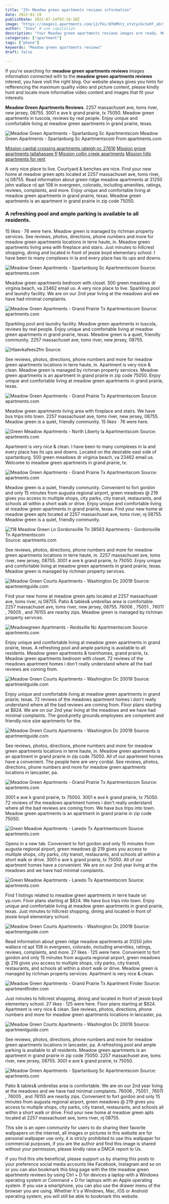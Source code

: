 ```yaml
---
title: "25+ Meadow green apartments reviews information"
date: 2022-01-19
publishDate: 2022-07-24T03:10:10Z
image: "https://images1.apartments.com/i2/FkLrQTmMhtz_xYxtycGv3uHf_ubr3GpF2TtbzcFmeNQ/117/meadow-green-spartanburg-sc-kitchen--phase-ii.jpg"
author: "Ines" # use capitalize
description: "Your Meadow green apartments reviews images are ready. Meadow green apartments reviews are a topic that is being searched for and liked by netizens now. You can Get the Meadow green apartments reviews files here. Get all royalty-free vectors."
categories: ["apartment"]
tags: ["phone"]
keywords: "Meadow green apartments reviews"
draft: false

---
```


If you're searching for **meadow green apartments reviews** images information connected with to the **meadow green apartments reviews** interest, you have visit the right  blog.  Our website always  gives you  hints  for refferencing  the maximum  quality video and picture  content, please kindly hunt and locate more informative video content and images  that fit your interests.

**Meadow Green Apartments Reviews**. 2257 massachuset ave, toms river, new jersey, 08755. 3001 e ave k grand prairie, tx 75050. Meadow green apartments in tuscola, reviews by real people. Enjoy unique and comfortable living at meadow green apartments in grand prairie, texas.

![Meadow Green Apartments - Spartanburg Sc Apartmentscom](https://images1.apartments.com/i2/FkLrQTmMhtz_xYxtycGv3uHf_ubr3GpF2TtbzcFmeNQ/117/meadow-green-spartanburg-sc-kitchen--phase-ii.jpg "Meadow Green Apartments - Spartanburg Sc Apartmentscom")
Meadow Green Apartments - Spartanburg Sc Apartmentscom From apartments.com

[Mission capital crossing apartments raleigh nc 27616](/mission-capital-crossing-apartments-raleigh-nc-27616/)
[Mission grove apartments tallahassee fl](/mission-grove-apartments-tallahassee-fl/)
[Mission collin creek apartments](/mission-collin-creek-apartments/)
[Mission hills apartments for rent](/mission-hills-apartments-for-rent/)

A very nice place to live. Courtyard &amp; benches are nice. Find your new home at meadow green apts located at 2257 massachuset ave, toms river, nj 08755. Read information about green ridge meadow apartments at 31250 john wallace rd apt 108 in evergreen, colorado, including amenities, ratings, reviews, complaints, and more. Enjoy unique and comfortable living at meadow green apartments in grand prairie, texas. Meadow green apartments is an apartment in grand prairie in zip code 75050.

### A refreshing pool and ample parking is available to all residents.

15 likes · 76 were here. Meadow green is managed by richman property services. See reviews, photos, directions, phone numbers and more for meadow green apartments locations in terre haute, in. Meadow green apartments living area with fireplace and stairs. Just minutes to hillcrest shopping, dining and located in front of jessie boyd elementary school. I have been to many complexes in la and every place has its ups and downs.


![Meadow Green Apartments - Spartanburg Sc Apartmentscom](https://images1.apartments.com/i2/Tl8LmZEbNwQdY_0fkgE_e8KCiOrb2Bi2zRv5Z9_bU-8/111/meadow-green-spartanburg-sc-primary-photo.jpg "Meadow Green Apartments - Spartanburg Sc Apartmentscom")
Source: apartments.com

Meadow green apartments bedroom with closet. 500 green meadows dr virginia beach, va 23462 email us. A very nice place to live. Sparkling pool and laundry facility. We are on our 2nd year living at the meadows and we have had minimal complaints.

![Meadow Green Apartments - Grand Prairie Tx Apartmentscom](https://images1.apartments.com/i2/3kDcHylHI04tqwrB29vfL2EFZJo_jyxwziw6jp_vRl4/117/meadow-green-apartments-grand-prairie-tx-building-photo.jpg?p=1 "Meadow Green Apartments - Grand Prairie Tx Apartmentscom")
Source: apartments.com

Sparkling pool and laundry facility. Meadow green apartments in tuscola, reviews by real people. Enjoy unique and comfortable living at meadow green apartments in grand prairie, texas. Meadow green is a quiet, friendly community. 2257 massachuset ave, toms river, new jersey, 08755.

![Hlaevkafees2fm](https://images1.apartments.com/m2/MQ3QmW9P_u6QbmpEY361ezY-ZKe3FPutFFbjvj08mVU/H330W495/meadow-green-apartments-grand-prairie-tx-map-image-of-the-property.jpg?p=1 "Hlaevkafees2fm")
Source: 

See reviews, photos, directions, phone numbers and more for meadow green apartments locations in terre haute, in. Apartment is very nice &amp; clean. Meadow green is managed by richman property services. Meadow green apartments is an apartment in grand prairie in zip code 75050. Enjoy unique and comfortable living at meadow green apartments in grand prairie, texas.

![Meadow Green Apartments - Grand Prairie Tx Apartmentscom](https://images1.apartments.com/i2/DQGep7VSbauIq32HBBVTAcW58BxGd0OCfEz8n38SEr0/111/meadow-green-apartments-grand-prairie-tx-primary-photo.jpg "Meadow Green Apartments - Grand Prairie Tx Apartmentscom")
Source: apartments.com

Meadow green apartments living area with fireplace and stairs. We have bus trips into town. 2257 massachuset ave, toms river, new jersey, 08755. Meadow green is a quiet, friendly community. 15 likes · 76 were here.

![Green Meadow Apartments - North Liberty Ia Apartmentscom](https://images1.apartments.com/i2/gnGFi93L8UzZWKa9YzWAe4nQJ8L_x3hWsDXiKgqK30c/111/green-meadow-apartments-north-liberty-ia-primary-photo.jpg "Green Meadow Apartments - North Liberty Ia Apartmentscom")
Source: apartments.com

Apartment is very nice &amp; clean. I have been to many complexes in la and every place has its ups and downs. Located on the desirable east side of spartanburg. 500 green meadows dr virginia beach, va 23462 email us. Welcome to meadow green apartments in grand prairie, tx.

![Meadow Green Apartments - Grand Prairie Tx Apartmentscom](https://images1.apartments.com/i2/S8_I_28s8j12ROlIi9Loyeao_2S6CZVpGRdAtDHjOz4/117/meadow-green-apartments-grand-prairie-tx-interior-photo.jpg?p=1 "Meadow Green Apartments - Grand Prairie Tx Apartmentscom")
Source: apartments.com

Meadow green is a quiet, friendly community. Convenient to fort gordon and only 15 minutes from augusta regional airport, green meadows @ 219 gives you access to multiple shops, city parks, city transit, restaurants, and schools all within a short walk or drive. Enjoy unique and comfortable living at meadow green apartments in grand prairie, texas. Find your new home at meadow green apts located at 2257 massachuset ave, toms river, nj 08755. Meadow green is a quiet, friendly community.

![118 Meadow Green Ln Gordonsville Tn 38563 Apartments - Gordonsville Tn Apartmentscom](https://images1.apartments.com/i2/FxrCMMCfrWOpv7FhcyaSeWmYic345HsqrBuvho3MeaA/111/118-meadow-green-ln-gordonsville-tn-primary-photo.jpg "118 Meadow Green Ln Gordonsville Tn 38563 Apartments - Gordonsville Tn Apartmentscom")
Source: apartments.com

See reviews, photos, directions, phone numbers and more for meadow green apartments locations in terre haute, in. 2257 massachuset ave, toms river, new jersey, 08755. 3001 e ave k grand prairie, tx 75050. Enjoy unique and comfortable living at meadow green apartments in grand prairie, texas. Meadow green is managed by richman property services.

![Meadow Green Courts Apartments - Washington Dc 20019](https://rentpath-res.cloudinary.com/$img_current/t_3x2_jpg_xl/d7c34a82679411da231d2f0bd985e2b8 "Meadow Green Courts Apartments - Washington Dc 20019")
Source: apartmentguide.com

Find your new home at meadow green apts located at 2257 massachuset ave, toms river, nj 08755. Patio &amp; tables&amp; umbrellas area is comfortable. 2257 massachuset ave, toms river, new jersey, 08755. 76006 , 75051 , 76011 , 76005 , and 76155 are nearby zips. Meadow green is managed by richman property services.

![Meadowgreen Apartments - Reidsville Nc Apartmentscom](https://images1.apartments.com/i2/mjC5zs_164Qgfy1KkOp4tuHoj-VPa4umTwMabwHO4mM/111/meadowgreen-apartments-reidsville-nc-primary-photo.jpg "Meadowgreen Apartments - Reidsville Nc Apartmentscom")
Source: apartments.com

Enjoy unique and comfortable living at meadow green apartments in grand prairie, texas. A refreshing pool and ample parking is available to all residents. Meadow green apartments &amp; townhomes, grand prairie, tx. Meadow green apartments bedroom with closet. 72 reviews of the meadows apartment homes i don&#039;t really understand where all the bad reviews are coming from.

![Meadow Green Courts Apartments - Washington Dc 20019](https://rentpath-res.cloudinary.com/$img_current/t_3x2_jpg_xl/7210a7cc67916919e7d3fc785bf945ca "Meadow Green Courts Apartments - Washington Dc 20019")
Source: apartmentguide.com

Enjoy unique and comfortable living at meadow green apartments in grand prairie, texas. 72 reviews of the meadows apartment homes i don&#039;t really understand where all the bad reviews are coming from. Floor plans starting at $824. We are on our 2nd year living at the meadows and we have had minimal complaints. The good.pretty grounds.employees are competent and friendly.nice size apartments for the.

![Meadow Green Courts Apartments - Washington Dc 20019](https://rentpath-res.cloudinary.com/$img_current/t_3x2_jpg_xl/b22e11a4e68beb228c6f84a56206c994 "Meadow Green Courts Apartments - Washington Dc 20019")
Source: apartmentguide.com

See reviews, photos, directions, phone numbers and more for meadow green apartments locations in terre haute, in. Meadow green apartments is an apartment in grand prairie in zip code 75050. All of our apartment homes have a convenient. The people here are very cordial. See reviews, photos, directions, phone numbers and more for meadow green apartments locations in lancaster, pa.

![Meadow Green Apartments - Grand Prairie Tx Apartmentscom](https://images1.apartments.com/i2/ezLC6PFYfVdXy8nW_Hbuu7awHJvQPYTVsBH9x2h3Gv4/117/meadow-green-apartments-grand-prairie-tx-building-photo.jpg?p=1 "Meadow Green Apartments - Grand Prairie Tx Apartmentscom")
Source: apartments.com

3001 e ave k grand prairie, tx 75050. 3001 e ave k grand prairie, tx 75050. 72 reviews of the meadows apartment homes i don&#039;t really understand where all the bad reviews are coming from. We have bus trips into town. Meadow green apartments is an apartment in grand prairie in zip code 75050.

![Green Meadow Apartments - Laredo Tx Apartmentscom](https://images1.apartments.com/i2/-T3XdOwZnjqKu754TCutYsiqCc_lD_tDB7Kbs064i9k/117/green-meadow-apartments-laredo-tx-luxury-design.jpg?p=1 "Green Meadow Apartments - Laredo Tx Apartmentscom")
Source: apartments.com

Opens in a new tab. Convenient to fort gordon and only 15 minutes from augusta regional airport, green meadows @ 219 gives you access to multiple shops, city parks, city transit, restaurants, and schools all within a short walk or drive. 3001 e ave k grand prairie, tx 75050. All of our apartment homes have a convenient. We are on our 2nd year living at the meadows and we have had minimal complaints.

![Green Meadow Apartments - Laredo Tx Apartmentscom](https://images1.apartments.com/i2/KhilF-c7FcFm5OpwzawYTGVuQA9Duh62bktQx-iZITc/111/green-meadow-apartments-laredo-tx-enertainment-area.jpg "Green Meadow Apartments - Laredo Tx Apartmentscom")
Source: apartments.com

Find 1 listings related to meadow green apartments in terre haute on yp.com. Floor plans starting at $824. We have bus trips into town. Enjoy unique and comfortable living at meadow green apartments in grand prairie, texas. Just minutes to hillcrest shopping, dining and located in front of jessie boyd elementary school.

![Meadow Green Courts Apartments - Washington Dc 20019](https://rentpath-res.cloudinary.com/$img_current/t_3x2_jpg_xl/791fb092df88f428efeba33823b9199e "Meadow Green Courts Apartments - Washington Dc 20019")
Source: apartmentguide.com

Read information about green ridge meadow apartments at 31250 john wallace rd apt 108 in evergreen, colorado, including amenities, ratings, reviews, complaints, and more. 27 likes · 125 were here. Convenient to fort gordon and only 15 minutes from augusta regional airport, green meadows @ 219 gives you access to multiple shops, city parks, city transit, restaurants, and schools all within a short walk or drive. Meadow green is managed by richman property services. Apartment is very nice &amp; clean.

![Meadow Green Apartments - Grand Prairie Tx Apartment Finder](https://image1.apartmentfinder.com/i2/56JwtG9lVdYkzSJ1kwVstmKk6ovcQGpZ9E0ivbqSPas/111/meadow-green-apartments-grand-prairie-tx-interior-photo.jpg "Meadow Green Apartments - Grand Prairie Tx Apartment Finder")
Source: apartmentfinder.com

Just minutes to hillcrest shopping, dining and located in front of jessie boyd elementary school. 27 likes · 125 were here. Floor plans starting at $824. Apartment is very nice &amp; clean. See reviews, photos, directions, phone numbers and more for meadow green apartments locations in lancaster, pa.

![Meadow Green Courts Apartments - Washington Dc 20019](https://rentpath-res.cloudinary.com/$img_current/t_3x2_jpg_xl/108f9d0f84b8cc38341a889e4973e3c4 "Meadow Green Courts Apartments - Washington Dc 20019")
Source: apartmentguide.com

See reviews, photos, directions, phone numbers and more for meadow green apartments locations in lancaster, pa. A refreshing pool and ample parking is available to all residents. Meadow green apartments is an apartment in grand prairie in zip code 75050. 2257 massachuset ave, toms river, new jersey, 08755. 3001 e ave k grand prairie, tx 75050.

![Meadow Green Apartments - Spartanburg Sc Apartmentscom](https://images1.apartments.com/i2/FkLrQTmMhtz_xYxtycGv3uHf_ubr3GpF2TtbzcFmeNQ/117/meadow-green-spartanburg-sc-kitchen--phase-ii.jpg "Meadow Green Apartments - Spartanburg Sc Apartmentscom")
Source: apartments.com

Patio &amp; tables&amp; umbrellas area is comfortable. We are on our 2nd year living at the meadows and we have had minimal complaints. 76006 , 75051 , 76011 , 76005 , and 76155 are nearby zips. Convenient to fort gordon and only 15 minutes from augusta regional airport, green meadows @ 219 gives you access to multiple shops, city parks, city transit, restaurants, and schools all within a short walk or drive. Find your new home at meadow green apts located at 2257 massachuset ave, toms river, nj 08755.

This site is an open community for users to do sharing their favorite wallpapers on the internet, all images or pictures in this website are for personal wallpaper use only, it is stricly prohibited to use this wallpaper for commercial purposes, if you are the author and find this image is shared without your permission, please kindly raise a DMCA report to Us.

If you find this site beneficial, please support us by sharing this posts to your preference social media accounts like Facebook, Instagram and so on or you can also bookmark this blog page with the title meadow green apartments reviews by using Ctrl + D for devices a laptop with a Windows operating system or Command + D for laptops with an Apple operating system. If you use a smartphone, you can also use the drawer menu of the browser you are using. Whether it's a Windows, Mac, iOS or Android operating system, you will still be able to bookmark this website.
